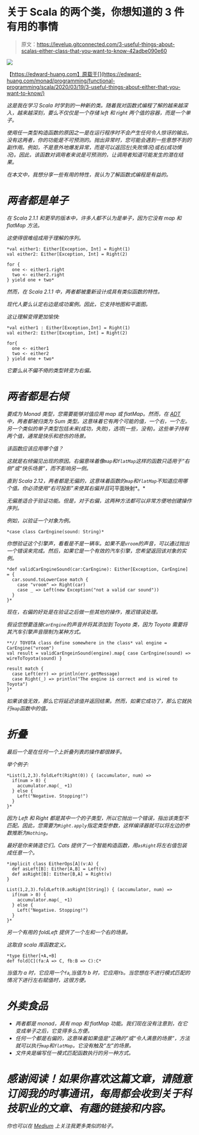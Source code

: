 # 关于 Scala 的两个类，你想知道的 3 件有用的事情

> 原文：<https://levelup.gitconnected.com/3-useful-things-about-scalas-either-class-that-you-want-to-know-42adbe090e60>

![](img/56217538ec2523d5a99a1b35e4c5078f.png)

【https://edward-huang.com】原载于[](https://edward-huang.com/monad/programming/functional-programming/scala/2020/03/19/3-useful-things-about-either-that-you-want-to-know/)

*这是我在学习 Scala 时学到的一种新的类。随着我对函数式编程了解的越来越深入，越来越深刻，要么不仅仅是一个存储 left 和 right 两个值的容器，而是一个单子。*

*使用任一类型构造函数的原因之一是在运行程序时不会产生任何令人惊讶的输出。没有这两者，你的功能是不可预测的。抛出异常时，您可能会遇到一些意想不到的副作用。例如，不是意外地爆发异常，而是可以返回左(失败情况)或右(成功情况)。因此，该函数对调用者来说是可预测的，让调用者知道可能发生的潜在结果。*

*在本文中，我想分享一些有用的特性，我认为了解函数式编程是有益的。*

# *两者都是单子*

*在 Scala 2.1.1 和更早的版本中，许多人都不认为是单子，因为它没有 map 和 flatMap 方法。*

*这使得很难组成用于理解的序列。*

```
*val either1: Either[Exception, Int] = Right(1)
val either2: Either[Exception, Int] = Right(2)

for {
  one <- either1.right
  two <- either2.right
} yield one + two*
```

*然而，在 Scala 2.1.1 中，两者都被重新设计成具有类似函数的特性。*

*现代人要么认定右边是成功案例。因此，它支持地图和平面图。*

*这让理解变得更加愉快:*

```
*val either1 : Either[Exception,Int] = Right(1)
val either2: Either[Exception, Int] = Right(2)

for{
  one <- either1
  two <- either2
} yield one + two*
```

*它要么从不偏不倚的类型转变为右偏。*

# *两者都是右倾*

*要成为 Monad 类型，您需要能够对值应用 map 或 flatMap。然而，在 [ADT](https://edward-huang.com/functional-programming/2019/12/30/what-is-an-adt-algebraic-data-types/) 中，两者都被归类为 Sum 类型。这意味着它有两个可能的值，一个右，一个左。另一个类似的单子类型包括未来(成功，失败)，选项(一些，没有)。这些单子持有两个值，通常是快乐和悲伤的场景。*

*该函数应该应用哪个值？*

*这就是右倾偏见出现的原因。右偏意味着像`map`和`flatMap`这样的函数只适用于“右侧”或“快乐场景”，而不影响另一侧。*

*直到 Scala 2.12，两者都是无偏的，这意味着函数的`map`和`flatMap`不知道应用哪个值。你必须使用“右可投影”来使其右偏并且*可平面映射*。*

*无偏差适合于验证功能。但是，对于右偏，这两种方法都可以非常方便地创建操作序列。*

*例如，以验证一个对象为例。*

```
*case class CarEngine(sound: String)*
```

*你想验证这个引擎声，看看是不是一辆车。如果不是`vroom`的声音，可以通过抛出一个错误来完成。然后，如果它是一个有效的汽车引擎，您希望返回该对象的实例。*

```
*def validCarEngineSound(car:CarEngine): Either[Exception, CarEngine] = {
  car.sound.toLowerCase match {
    case "vroom" => Right(car)
    case _ => Left(new Exception("not a valid car sound"))
  }
}*
```

*现在，右偏的好处是在验证之后做一些其他的操作，推迟错误处理。*

*假设您想要连接`CarEngine`的声音并将其添加到 Toyota 类，因为 Toyota 需要将其汽车引擎声音限制为某种方式。*

```
**// TOYOTA class define somewhere in the class* val engine = CarEngine("vroom")
val result = validCarEngeinSound(engine).map{ case CarEngine(sound) => wireToToyota(sound) }

result match {
  case Left(err) => println(err.getMessage)
  case Right(_) => println("The engine is correct and is wired to Toyota")
}*
```

*如果该值无效，那么它将延迟该值并返回结果。然而，如果它成功了，那么它就执行`map`函数中的值。*

# *折叠*

*最后一个是在任何一个上折叠列表的操作都很棘手。*

*举个例子:*

```
*List(1,2,3).foldLeft(Right(0)) { (accumulator, num) => 
  if(num > 0) {
    accumulator.map(_ +1)
  } else {
    Left("Negative. Stopping!")
  }
}*
```

*因为 Left 和 Right 都是其中一个的子类型，所以它抛出一个错误，指出该类型不匹配。因此，您需要为`Right.apply`指定类型参数，这样编译器就可以将左边的参数推断为`Nothing`。*

*最好是你来铸造它们。Cats 提供了一个智能构造函数，用`asRight`将左右值包装成任意一个。*

```
*implicit class EitherOps[A](v:A) {
  def asLeft[B]: Either[A,B] = Left(v)
  def asRight[B]: Either[B,A] = Right(v)
}

List(1,2,3).foldLeft(0.asRight[String]) { (accumulator, num) => 
  if(num > 0) {
    accumulator.map(_ +1)
  } else {
    Left("Negative. Stopping!")
  }
}*
```

*另一个有用的 foldLeft 提供了一个左和一个右的场景。*

*这取自 scala 库函数定义。*

```
*type Either[+A,+B]
def fold[C](fa:A => C, fb:B => C):C*
```

*当值为 a 时，它应用一个`fa`,当值为 b 时，它应用`fb`。当您想在不进行模式匹配的情况下进行左右赋值时，这很方便。*

# *外卖食品*

*   *两者都是 monad，具有 map 和 flatMap 功能。我们现在没有注意到，在它变成单子之后，它变得多么方便。*
*   *任何一个都是右偏的，这意味着如果值是“正确的”或“令人满意的场景”，方法就可以执行`map`和`flatMap`。它没有触及“左”的场景。*
*   *文件夹是编写任一模式匹配函数执行的另一种方式。*

# ***感谢阅读！如果你喜欢这篇文章，请随意订阅我的时事通讯，每周都会收到关于科技职业的文章、有趣的链接和内容。***

*你也可以在 [Medium](https://medium.com/@edwardgunawan880) 上关注我更多类似的帖子。*